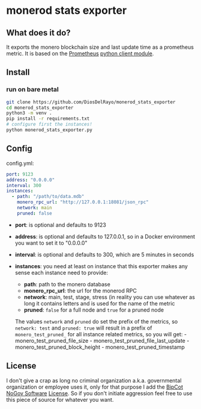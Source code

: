 # monerod stats exporter

## What does it do?
It exports the monero blockchain size and last update time as a prometheus metric. It
is based on the [Prometheus](https://prometheus.io) [python client module](https://github.com/prometheus/client_python).


## Install

### run on bare metal
```sh
git clone https://github.com/DiosDelRayo/monerod_stats_exporter
cd monerod_stats_exporter
python3 -m venv .
pip install -r requirements.txt
# configure first the instances!
python monerod_stats_exporter.py
```

## Config

config.yml:
```yaml
port: 9123
address: "0.0.0.0"
interval: 300
instances:
  - path: "/path/to/data.mdb"
    monero_rpc_url: "http://127.0.0.1:18081/json_rpc"
    network: main
    pruned: false
```

- **port**: is optional and defaults to 9123
- **address**: is optional and defaults to 127.0.0.1, so in a Docker environment you want to set it to "0.0.0.0"
- **interval**: is optional and defaults to 300, which are 5 minutes in seconds
- **instances**: you need at least on instance that this exporter makes any sense each instance need to provide:
   - **path**: path to the monero database
   - **monero_rpc_url**: the url for the monerod RPC
   - **network**: main, test, stage, stress (in reality you can use whatever as long it contains
                  letters and is used for the name of the metric
   - **pruned**: `false` for a full node and `true` for a pruned node

   The values `network` and `pruned` do set the prefix of the metrics, so `network: test` and `pruned: true`
   will result in a prefix of `monero_test_pruned_` for all instance related metrics, so you will
   get:
        - monero_test_pruned_file_size
        - monero_test_pruned_file_last_update
        - monero_test_pruned_block_height
        - monero_test_pruned_timestamp

## License

I don't give a crap as long no criminal organization a.k.a. governmental organization or employee uses it,
only for that purpose I add the [BipCot NoGov Software](https://www.bipcot.org) [License](LICENSE.txt). So
if you don't initiate aggression feel free to use this piece of source for whatever you want.
